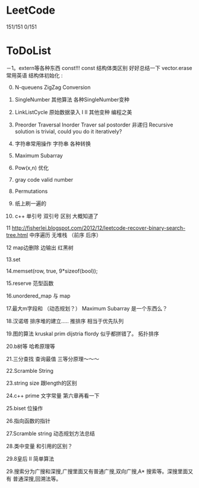 LeetCode 
====================
151/151
0/151

ToDoList
====================
－1。extern等各种东西  const!!! const  结构体类区别 好好总结一下  vector.erase    常用英语  结构体初始化 :

0. N-queuens    ZigZag Conversion

1. SingleNumber 其他算法   各种SingleNumber变种

2. LinkListCycle 原始数据录入   I II 其他变种    编程之美

3. Preorder Traversal  Inorder Traver sal  postorder 非递归  Recursive solution is trivial, could you do it iteratively?

4. 字符串常用操作   字符串 各种转换

5. Maximum Subarray

6. Pow(x,n)  优化

7. gray code   valid number

8. Permutations 

9. 纸上刷一遍的

10. c++ 单引号 双引号 区别  大概知道了

11 http://fisherlei.blogspot.com/2012/12/leetcode-recover-binary-search-tree.html   中序遍历 无堆栈 （前序 后序） 

12 map边删除 边输出     红黑树

13.set

14.memset(row, true, 9*sizeof(bool));

15.reserve  范型函数   

16.unordered_map  与 map

17.最大m字段和 （动态规划？）  Maximum Subarray 是一个东西么？

18.汉诺塔  排序堆的建立.....  推排序 相当于优先队列

19.图的算法  kruskal prim dijstria flordy  似乎都拼错了。  拓扑排序

20.b树等  哈希原理等

21.三分查找  查询最值   三等分原理～～～

22.Scramble String

23.string size 跟length的区别

24.c++ prime 文字常量   第六章再看一下

25.biset 位操作

26.指向函数的指针

27.Scramble string 动态规划方法总结

28.类中变量  和引用的区别？

29.8皇后 II 简单算法

29.搜索分为广搜和深搜,广搜里面又有普通广搜,双向广搜,A* 搜索等。深搜里面又有 普通深搜,回溯法等。